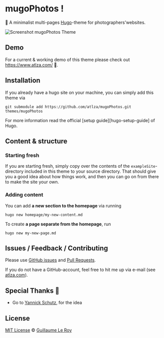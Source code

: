 # mugoPhotos !

📜 A minimalist multi-pages [Hugo](https://gohugo.io/)-theme for photographers'websites.

![Screenshot mugoPhotos Theme](https://work.withmu.com/wp-content/uploads/2022/02/Capture-décran-2022-02-15-à-14.52.39.png)

## Demo

For a current & working demo of this theme please check out https://www.atlza.com/ 🎯.

## Installation

If you already have a hugo site on your machine, you can simply add this theme via

```
git submodule add https://github.com/atlza/mugoPhotos.git themes/mugoPhotos
```

For more information read the official [setup guide][hugo-setup-guide] of Hugo.

## Content & structure

### Starting fresh

If you are starting fresh, simply copy over the contents of the `exampleSite`-directory included in this theme to your source directory. That should give you a good idea about how things work, and then you can go on from there to make the site your own.

### Adding content

You can add **a new section to the homepage** via running

```
hugo new homepage/my-new-content.md
```

To create **a page separate from the homepage**, run

```
hugo new my-new-page.md
```

## Issues / Feedback / Contributing

Please use [GitHub issues](https://github.com/atlza/mugoPhotos/issues) and [Pull Requests](https://github.com/atlza/mugoPhotos/pulls).

If you do not have a GitHub-account, feel free to hit me up via e-mail (see [atlza.com](https://www.atlza.com)).

## Special Thanks 🎁

- Go to [Yannick Schutz](https://github.com/ys/bonjour), for the idea 

## License

[MIT License](http://en.wikipedia.org/wiki/MIT_License) © [Guillaume Le Roy](https://www.atlza.com)
